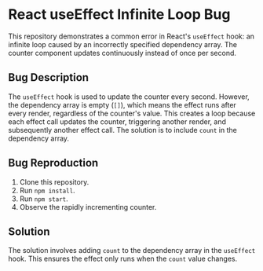 # React useEffect Infinite Loop Bug

This repository demonstrates a common error in React's `useEffect` hook: an infinite loop caused by an incorrectly specified dependency array.  The counter component updates continuously instead of once per second.

## Bug Description
The `useEffect` hook is used to update the counter every second. However, the dependency array is empty (`[]`), which means the effect runs after every render, regardless of the counter's value. This creates a loop because each effect call updates the counter, triggering another render, and subsequently another effect call.  The solution is to include `count` in the dependency array.

## Bug Reproduction
1. Clone this repository.
2. Run `npm install`.
3. Run `npm start`.
4. Observe the rapidly incrementing counter.

## Solution
The solution involves adding `count` to the dependency array in the `useEffect` hook. This ensures the effect only runs when the `count` value changes.